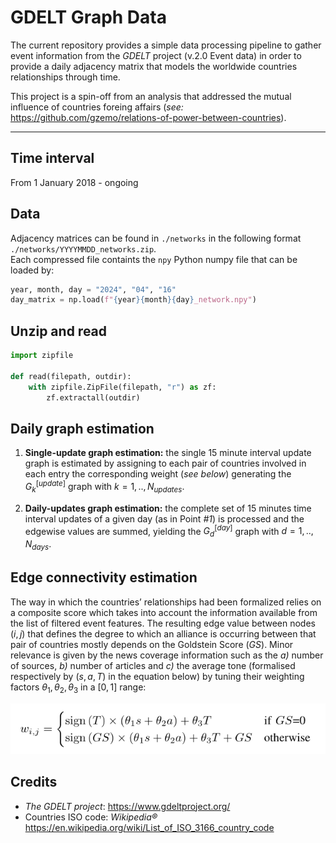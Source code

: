 # GDELT Graph Data

The current repository provides a simple data processing pipeline to gather event information from the *GDELT* project (v.2.0 Event data) in order to provide a daily adjacency matrix that models the worldwide countries relationships through time.

This project is a spin-off from an analysis that addressed the mutual influence of countries foreing affairs (*see:* https://github.com/gzemo/relations-of-power-between-countries).

---

## Time interval

From 1 January 2018 - ongoing


## Data
Adjacency matrices can be found in `./networks` in the following format `./networks/YYYYMMDD_networks.zip`. <br/>
Each compressed file containts the `npy` Python numpy file that can be loaded by:

```python
year, month, day = "2024", "04", "16" 
day_matrix = np.load(f"{year}{month}{day}_network.npy")
```

## Unzip and read

```python
import zipfile

def read(filepath, outdir):
	with zipfile.ZipFile(filepath, "r") as zf:
		zf.extractall(outdir)
```


## Daily graph estimation

1. **Single-update graph estimation:** the single 15 minute interval update graph is estimated by assigning to each pair of countries involved in each entry the corresponding weight (*see below*) generating the $G_k^{[update]}$ graph with $k=1, .., N_{updates}$.

2. **Daily-updates graph estimation:** the complete set of 15 minutes time interval updates of a given day (as in Point *#1*) is processed and the edgewise values are summed, yielding the $G_d^{[day]}$ graph with $d=1, .., N_{days}$.


## Edge connectivity estimation

The way in which the countries’ relationships had been formalized relies on a composite score which takes into account the information available from the list of filtered event features. The resulting edge value between nodes $(i,j)$ that defines the degree to which an alliance is occurring between that pair of countries mostly depends on the Goldstein Score ($GS$). Minor relevance is given by the news coverage information such as the *a)* number of sources, *b)* number of articles and *c)* the average tone (formalised respectively by $(s, a, T)$ in the equation below) by tuning their weighting factors $\theta_1, \theta_2, \theta_3$ in a $[0,1]$ range:

![alt text](./pics/edge_estimation.png?raw=true)


## Credits

- *The GDELT project*: https://www.gdeltproject.org/
- Countries ISO code: *Wikipedia®* https://en.wikipedia.org/wiki/List_of_ISO_3166_country_code